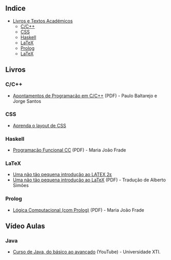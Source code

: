## Indice
* [Livros e Textos Académicos](#livros)
  * [C/C++](#cc)
  * [CSS](#css)
  * [Haskell](#haskell)
  * [LaTeX](#latex)
  * [Prolog](#prolog)
  * [LaTeX](#latex)


## Livros
### C/C++
* [Apontamentos de Programação em C/C++](http://www.dei.isep.ipp.pt/~pbsousa/aulas/ano_0/2006_07/c/Sebenta-cpp-03-2006.pdf) (PDF) - Paulo Baltarejo e Jorge Santos


### CSS
* [Aprenda o layout de CSS](http://pt-pt.learnlayout.com/)


### Haskell
* [Programação Funcional CC](http://www3.di.uminho.pt/~mjf/pub/PF-Haskell.pdf) (PDF) - Maria João Frade


### LaTeX
* [Uma não tão pequena introdução ao LATEX 2ε](http://www.ctan.org/tex-archive/info/lshort/portuguese)
* [Uma não tão pequena introdução ao LaTeX](http://alfarrabio.di.uminho.pt/~albie/lshort/pt-lshort.pdf) (PDF) - Tradução de Alberto Simões


### Prolog
* [Lógica Computacional (com Prolog)](http://www3.di.uminho.pt/~mjf/pub/LC-Prolog.pdf) (PDF) - Maria João Frade

## Vídeo Aulas
### Java
* [Curso de Java, do básico ao avançado](https://www.youtube.com/watch?v=dqL7cG4J6gI&list=PLA03DEA5320ECBF85) (YouTube) - Universidade XTI.
